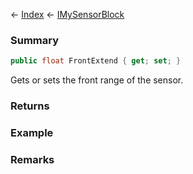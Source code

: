 ← [Index](Api-Index) ← [IMySensorBlock](Sandbox.ModAPI.Ingame.IMySensorBlock)

### Summary

```csharp
public float FrontExtend { get; set; }
```

Gets or sets the front range of the sensor.

### Returns

### Example

### Remarks

